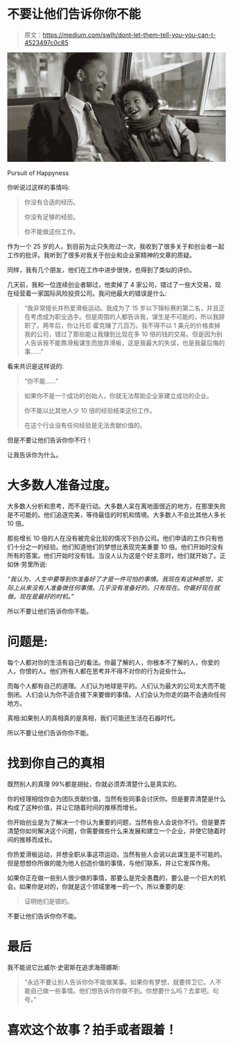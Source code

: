 # 不要让他们告诉你你不能

> 原文：<https://medium.com/swlh/dont-let-them-tell-you-you-can-t-4523497c0c85>

![](img/ce34d9db5218473b7ab9d12c36fe1150.png)

Pursuit of Happyness

你听说过这样的事情吗:

> 你没有合适的经历。
> 
> 你没有足够的经验。
> 
> 你不能做这份工作。

作为一个 25 岁的人，到目前为止只失败过一次，我收到了很多关于和创业者一起工作的批评。我听到了很多对我关于创业和企业家精神的文章的质疑。

同样，我有几个朋友，他们在工作中进步很快，也得到了类似的评价。

几天前，我和一位连续创业者聊过，他卖掉了 4 家公司，错过了一些大交易，现在经营着一家国际风险投资公司。我问他最大的错误是什么:

> “我非常擅长并热爱滑板运动。我成为了 15 岁以下锦标赛的第二名，并且正在考虑成为职业选手。但是周围的人都告诉我，谋生是不可能的，所以我辞职了。两年后，你让托尼·霍克赚了几百万。我不得不以 1 美元的价格卖掉我的公司，错过了那些能让我赚到比现在多 10 倍的钱的交易。但是因为别人告诉我不能靠滑板谋生而放弃滑板，这是我最大的失误，也是我最后悔的事……”

看来共识是这样说的:

> “你不能……”

> 如果你不是一个成功的创始人，你就无法帮助企业家建立成功的企业。
> 
> 你不能以比其他人少 10 倍的经验结束这份工作。
> 
> 在这个行业没有任何经验是无法贡献价值的。

但是不要让他们告诉你你不行！

让我告诉你为什么。

# 大多数人准备过度。

大多数人分析和思考，而不是行动。大多数人呆在离地面很近的地方，在那里失败是不可能的。他们追逐完美，等待最佳的时机和情境。大多数人不会比其他人多长 10 倍。

那些增长 10 倍的人在没有被完全比较的情况下创办公司。他们申请的工作只有他们十分之一的经验。他们知道他们的梦想比表现完美重要 10 倍。他们开始时没有所有的答案。他们开始时没有钱。当没人认为这是个好主意时，他们就开始了。正如休·劳里所说:

*“我认为，人生中要等到你准备好了才是一件可怕的事情。我现在有这种感觉，实际上从来没有人准备做任何事情。几乎没有准备好的。只有现在。你最好现在就做。现在是最好的时机。”*

所以不要让他们告诉你你不能。

# 问题是:

每个人都对你的生活有自己的看法。你最了解的人，你根本不了解的人，你爱的人，你恨的人。他们所有人都在思考并不得不对你的行为说些什么。

而每个人都有自己的道理。人们认为地球是平的。人们认为最大的公司太大而不能倒闭。人们会认为你不适合接下来要做的事情。人们会认为你走的路不会通向任何地方。

真相:如果别人的真相真的是真相，我们可能还生活在石器时代。

所以不要让他们告诉你你不能。

# 找到你自己的真相

既然别人的真理 99%都是胡扯，你就必须弄清楚什么是真实的。

你的经理相信你会为团队贡献价值，当然有些同事会讨厌你。但是要弄清楚是什么构成了这种价值，并让它随着时间的推移而增长。

你开始创业是为了解决一个你认为重要的问题，当然有些人会说你不行。但是要弄清楚你如何解决这个问题，你需要做些什么来发展和建立一个企业，并使它随着时间的推移而成长。

你热爱滑板运动，并想全职从事这项运动，当然有些人会说以此谋生是不可能的。但是想想你所做的能为他人创造价值的事情，与他们联系，并让它发挥作用。

如果你正在做一些别人很少做的事情，那要么是完全愚蠢的，要么是一个巨大的机会。如果你是对的，你就是这个领域里唯一的一个。所以重要的是:

> 证明他们是错的。

不要让他们告诉你你不能。

# 最后

我不能说它比威尔·史密斯在追求海蓓娜斯:

> “永远不要让别人告诉你你不能做某事。如果你有梦想，就要捍卫它。人不能自己做一些事情。他们想告诉你你做不到。你想要什么吗？去拿吧。句号。”

# 喜欢这个故事？拍手或者跟着！